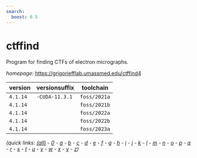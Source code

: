 ```yaml
---
search:
  boost: 0.5
---
```

# ctffind

Program for finding CTFs of electron micrographs.

*homepage*: <https://grigoriefflab.umassmed.edu/ctffind4>

version | versionsuffix | toolchain
--------|---------------|----------
``4.1.14`` | ``-CUDA-11.3.1`` | ``foss/2021a``
``4.1.14`` |  | ``foss/2021b``
``4.1.14`` |  | ``foss/2022a``
``4.1.14`` |  | ``foss/2022b``
``4.1.14`` |  | ``foss/2023a``


*(quick links: [(all)](../index.md) - [0](../0/index.md) - [a](../a/index.md) - [b](../b/index.md) - [c](../c/index.md) - [d](../d/index.md) - [e](../e/index.md) - [f](../f/index.md) - [g](../g/index.md) - [h](../h/index.md) - [i](../i/index.md) - [j](../j/index.md) - [k](../k/index.md) - [l](../l/index.md) - [m](../m/index.md) - [n](../n/index.md) - [o](../o/index.md) - [p](../p/index.md) - [q](../q/index.md) - [r](../r/index.md) - [s](../s/index.md) - [t](../t/index.md) - [u](../u/index.md) - [v](../v/index.md) - [w](../w/index.md) - [x](../x/index.md) - [y](../y/index.md) - [z](../z/index.md))*

